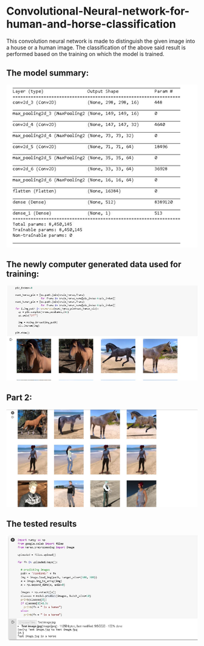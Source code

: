 # Convolutional-Neural-network-for-human-and-horse-classification

This convolution neural network is made to distinguish the given image into a house or a human image. The classification of the above said result is performed based on the training on which the model is trained.

## The model summary:

![](model%20description.JPG)

## The newly computer generated data used for training:

![](Computer%20generated%20image%201.JPG)

## Part 2:

![](Computer%20generator%20image%202.JPG)

## The tested results

![](testing%20on%20unknown%20image.JPG)
